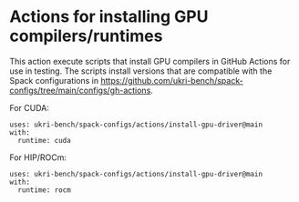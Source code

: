 # Actions for installing GPU compilers/runtimes

This action execute scripts that install GPU compilers in GitHub
Actions for use in testing. The scripts install versions that are
compatible with the Spack configurations in
https://github.com/ukri-bench/spack-configs/tree/main/configs/gh-actions.

For CUDA:

```
uses: ukri-bench/spack-configs/actions/install-gpu-driver@main
with:
  runtime: cuda
```

For HIP/ROCm:
```
uses: ukri-bench/spack-configs/actions/install-gpu-driver@main
with:
  runtime: rocm
```